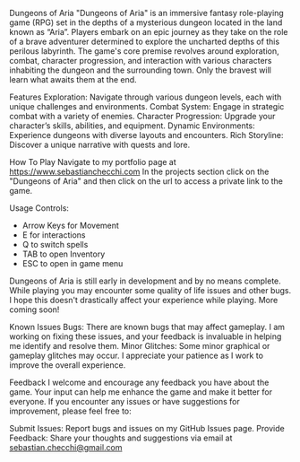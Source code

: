 Dungeons of Aria
"Dungeons of Aria" is an immersive fantasy role-playing game (RPG) set in the depths of a mysterious dungeon located in the land known as “Aria”. Players embark on an epic journey as they take on the role of a brave adventurer determined to explore the uncharted depths of this perilous labyrinth. The game's core premise revolves around exploration, combat, character progression, and interaction with various characters inhabiting the dungeon and the surrounding town. Only the bravest will learn what awaits them at the end.

Features
Exploration: Navigate through various dungeon levels, each with unique challenges and environments.
Combat System: Engage in strategic combat with a variety of enemies.
Character Progression: Upgrade your character’s skills, abilities, and equipment.
Dynamic Environments: Experience dungeons with diverse layouts and encounters.
Rich Storyline: Discover a unique narrative with quests and lore.

How To Play
Navigate to my portfolio page at https://www.sebastianchecchi.com
In the projects section click on the "Dungeons of Aria" and then click on the url to access a private link to the game.

Usage
Controls: 
- Arrow Keys for Movement
- E for interactions
- Q to switch spells
- TAB to open Inventory
- ESC to open in game menu

Dungeons of Aria is still early in development and by no means complete. While playing you may encounter some quality of life issues and other bugs. I hope this doesn't drastically affect your experience while playing. More coming soon!

Known Issues
Bugs: There are known bugs that may affect gameplay. I am working on fixing these issues, and your feedback is invaluable in helping me identify and resolve them.
Minor Glitches: Some minor graphical or gameplay glitches may occur. I appreciate your patience as I work to improve the overall experience.

Feedback
I welcome and encourage any feedback you have about the game. Your input can help me enhance the game and make it better for everyone. If you encounter any issues or have suggestions for improvement, please feel free to:

Submit Issues: Report bugs and issues on my GitHub Issues page.
Provide Feedback: Share your thoughts and suggestions via email at sebastian.checchi@gmail.com
